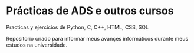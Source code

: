 # Prácticas de ADS e outros cursos
 Practicas y ejercicios de Python, C, C++, HTML, CSS, SQL

Repositorio criado para informar meus avançes informáticos durante meus estudos na universidade. 